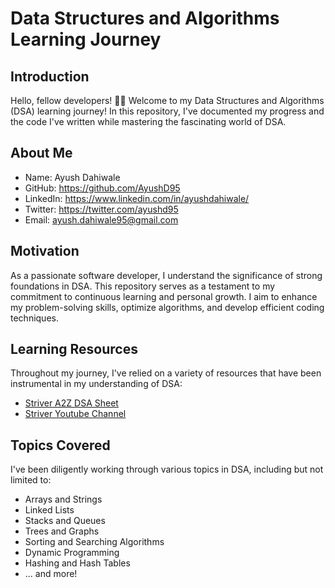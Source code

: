 # Data Structures and Algorithms Learning Journey



## Introduction

Hello, fellow developers! 👋🏼 Welcome to my Data Structures and Algorithms (DSA) learning journey! In this repository, I've documented my progress and the code I've written while mastering the fascinating world of DSA.

## About Me

- Name: Ayush Dahiwale
- GitHub: https://github.com/AyushD95
- LinkedIn: https://www.linkedin.com/in/ayushdahiwale/
- Twitter: https://twitter.com/ayushd95
- Email: ayush.dahiwale95@gmail.com

## Motivation

As a passionate software developer, I understand the significance of strong foundations in DSA. This repository serves as a testament to my commitment to continuous learning and personal growth. I aim to enhance my problem-solving skills, optimize algorithms, and develop efficient coding techniques.

## Learning Resources

Throughout my journey, I've relied on a variety of resources that have been instrumental in my understanding of DSA:

- [Striver A2Z DSA Sheet](https://takeuforward.org/strivers-a2z-dsa-course/strivers-a2z-dsa-course-sheet-2/)
- [Striver Youtube Channel](https://www.youtube.com/@takeUforward)

## Topics Covered

I've been diligently working through various topics in DSA, including but not limited to:

- Arrays and Strings
- Linked Lists
- Stacks and Queues
- Trees and Graphs
- Sorting and Searching Algorithms
- Dynamic Programming
- Hashing and Hash Tables
- ... and more!

